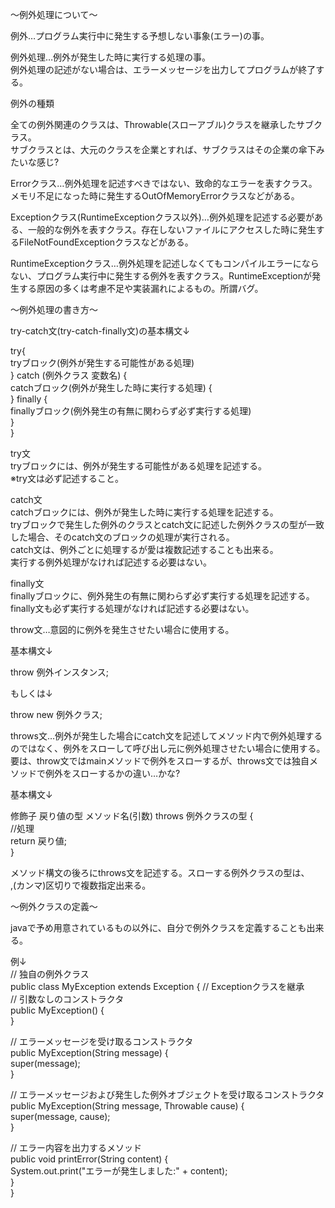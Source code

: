 〜例外処理について〜

例外…プログラム実行中に発生する予想しない事象(エラー)の事。<br>

例外処理…例外が発生した時に実行する処理の事。<br>
例外処理の記述がない場合は、エラーメッセージを出力してプログラムが終了する。<br>

例外の種類

全ての例外関連のクラスは、Throwable(スローアブル)クラスを継承したサブクラス。<br>
サブクラスとは、大元のクラスを企業とすれば、サブクラスはその企業の傘下みたいな感じ?<br>

Errorクラス…例外処理を記述すべきではない、致命的なエラーを表すクラス。<br>
メモリ不足になった時に発生するOutOfMemoryErrorクラスなどがある。<br>

Exceptionクラス(RuntimeExceptionクラス以外)…例外処理を記述する必要がある、一般的な例外を表すクラス。存在しないファイルにアクセスした時に発生するFileNotFoundExceptionクラスなどがある。<br>

RuntimeExceptionクラス…例外処理を記述しなくてもコンパイルエラーにならない、プログラム実行中に発生する例外を表すクラス。RuntimeExceptionが発生する原因の多くは考慮不足や実装漏れによるもの。所謂バグ。<br>

〜例外処理の書き方〜

try-catch文(try-catch-finally文)の基本構文↓<br>

try{<br>
  tryブロック(例外が発生する可能性がある処理)<br>
} catch (例外クラス 変数名) {<br>
  catchブロック(例外が発生した時に実行する処理) {<br>
  } finally {<br>
    finallyブロック(例外発生の有無に関わらず必ず実行する処理)<br>
  }<br>
}<br>

try文<br>
tryブロックには、例外が発生する可能性がある処理を記述する。<br>
※try文は必ず記述すること。<br>

catch文<br>
catchブロックには、例外が発生した時に実行する処理を記述する。<br>
tryブロックで発生した例外のクラスとcatch文に記述した例外クラスの型が一致した場合、そのcatch文のブロックの処理が実行される。<br>
catch文は、例外ごとに処理するが愛は複数記述することも出来る。<br>
実行する例外処理がなければ記述する必要はない。<br>

finally文<br>
finallyブロックに、例外発生の有無に関わらず必ず実行する処理を記述する。<br>
finally文も必ず実行する処理がなければ記述する必要はない。<br>

throw文…意図的に例外を発生させたい場合に使用する。<br>

基本構文↓<br>

throw 例外インスタンス;<br>

もしくは↓<br>

throw new 例外クラス;<br>

throws文…例外が発生した場合にcatch文を記述してメソッド内で例外処理するのではなく、例外をスローして呼び出し元に例外処理させたい場合に使用する。<br>
要は、throw文ではmainメソッドで例外をスローするが、throws文では独自メソッドで例外をスローするかの違い…かな?<br>

基本構文↓<br>

修飾子 戻り値の型 メソッド名(引数) throws 例外クラスの型 {<br>
  //処理<br>
  return 戻り値;<br>
}<br>

メソッド構文の後ろにthrows文を記述する。スローする例外クラスの型は、<br>
,(カンマ)区切りで複数指定出来る。<br>

〜例外クラスの定義〜

javaで予め用意されているもの以外に、自分で例外クラスを定義することも出来る。<br>

例↓<br>
// 独自の例外クラス<br>
public class MyException extends Exception { // Exceptionクラスを継承<br>
  // 引数なしのコンストラクタ<br>
  public MyException() {<br>
  }<br>

  // エラーメッセージを受け取るコンストラクタ<br>
  public MyException(String message) {<br>
    super(message);<br>
  }<br>

  // エラーメッセージおよび発生した例外オブジェクトを受け取るコンストラクタ<br>
  public MyException(String message, Throwable cause) {<br>
    super(message, cause);<br>
  }<br>

  // エラー内容を出力するメソッド<br>
  public void printError(String content) {<br>
    System.out.print("エラーが発生しました:" + content);<br>
  }<br>
}<br>

